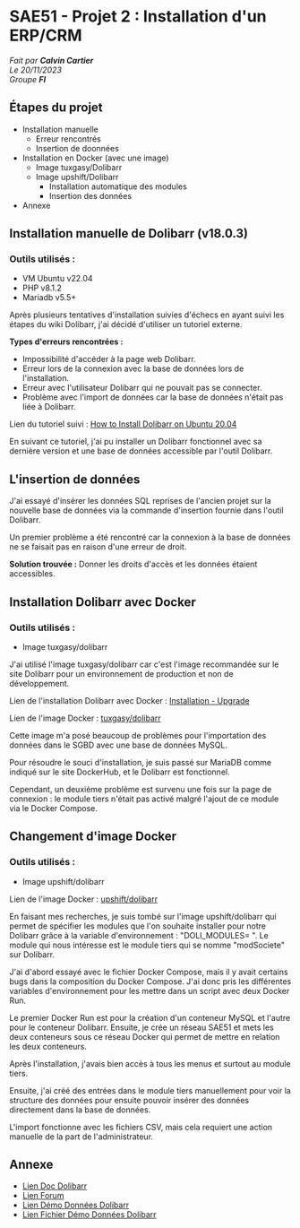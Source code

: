 # SAE51 - Projet 2 : Installation d'un ERP/CRM
*Fait par **Calvin Cartier***\
*Le 20/11/2023*\
*Groupe **FI***

## Étapes du projet
- Installation manuelle
  - Erreur rencontrés
  - Insertion de doonnées
- Installation en Docker (avec une image)
  - Image tuxgasy/Dolibarr
  - Image upshift/Dolibarr
    - Installation automatique des modules
    - Insertion des données
- Annexe

## Installation manuelle de Dolibarr (v18.0.3)
### Outils utilisés :
- VM Ubuntu v22.04
- PHP v8.1.2
- Mariadb v5.5+

Après plusieurs tentatives d'installation suivies d'échecs en ayant suivi les étapes du wiki Dolibarr, j'ai décidé d'utiliser un tutoriel externe.

**Types d'erreurs rencontrées :**
- Impossibilité d'accéder à la page web Dolibarr.
- Erreur lors de la connexion avec la base de données lors de l'installation.
- Erreur avec l'utilisateur Dolibarr qui ne pouvait pas se connecter.
- Problème avec l'import de données car la base de données n'était pas liée à Dolibarr.

Lien du tutoriel suivi : [How to Install Dolibarr on Ubuntu 20.04](https://www.vultr.com/docs/how-to-install-dolibarr-on-ubuntu-20-04/)

En suivant ce tutoriel, j'ai pu installer un Dolibarr fonctionnel avec sa dernière version et une base de données accessible par l'outil Dolibarr.

## L'insertion de données
J'ai essayé d'insérer les données SQL reprises de l'ancien projet sur la nouvelle base de données via la commande d'insertion fournie dans l'outil Dolibarr.

Un premier problème a été rencontré car la connexion à la base de données ne se faisait pas en raison d'une erreur de droit.

**Solution trouvée :** Donner les droits d'accès et les données étaient accessibles.

## Installation Dolibarr avec Docker
### Outils utilisés :
- Image tuxgasy/dolibarr

J'ai utilisé l'image tuxgasy/dolibarr car c'est l'image recommandée sur le site Dolibarr pour un environnement de production et non de développement.

Lien de l'installation Dolibarr avec Docker : [Installation - Upgrade](https://wiki.dolibarr.org/index.php?title=Installation_-_Upgrade#Install_Dolibarr)

Lien de l'image Docker : [tuxgasy/dolibarr](https://hub.docker.com/r/tuxgasy/dolibarr)

Cette image m'a posé beaucoup de problèmes pour l'importation des données dans le SGBD avec une base de données MySQL.

Pour résoudre le souci d'installation, je suis passé sur MariaDB comme indiqué sur le site DockerHub, et le Dolibarr est fonctionnel.

Cependant, un deuxième problème est survenu une fois sur la page de connexion : le module tiers n'était pas activé malgré l'ajout de ce module via le Docker Compose.

## Changement d'image Docker
### Outils utilisés :
- Image upshift/dolibarr

Lien de l'image Docker : [upshift/dolibarr](https://hub.docker.com/r/upshift/dolibarr)

En faisant mes recherches, je suis tombé sur l'image upshift/dolibarr qui permet de spécifier les modules que l'on souhaite installer pour notre Dolibarr grâce à la variable d'environnement : "DOLI_MODULES= ". Le module qui nous intéresse est le module tiers qui se nomme "modSociete" sur Dolibarr.

J'ai d'abord essayé avec le fichier Docker Compose, mais il y avait certains bugs dans la composition du Docker Compose. J'ai donc pris les différentes variables d'environnement pour les mettre dans un script avec deux Docker Run. 

Le premier Docker Run est pour la création d'un conteneur MySQL et l'autre pour le conteneur Dolibarr. Ensuite, je crée un réseau SAE51 et mets les deux conteneurs sous ce réseau Docker qui permet de mettre en relation les deux conteneurs.

Après l'installation, j'avais bien accès à tous les menus et surtout au module tiers.

Ensuite, j'ai créé des entrées dans le module tiers manuellement pour voir la structure des données pour ensuite pouvoir insérer des données directement dans la base de données.

L'import fonctionne avec les fichiers CSV, mais cela requiert une action manuelle de la part de l'administrateur.

## Annexe
- [Lien Doc Dolibarr](https://wiki.dolibarr.org/index.php?title=Home)
- [Lien Forum](https://www.dolibarr.org/forum/t/available-db-with-real-realistic-data/17579)
- [Lien Démo Données Dolibarr](https://demo.dolibarr.org/public/demo/index.php)
- [Lien Fichier Démo Données Dolibarr](https://github.com/Dolibarr/dolibarr/tree/develop/dev/initdemo)
